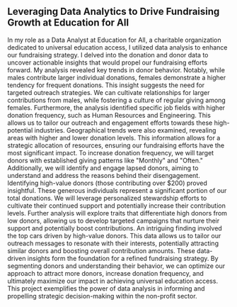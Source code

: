 ##  Leveraging Data Analytics to Drive Fundraising Growth at Education for All

In my role as a Data Analyst at Education for All, a charitable organization dedicated to universal education access, I utilized data analysis to enhance our fundraising strategy. 
I delved into the donation and donor data to uncover actionable insights that would propel our fundraising efforts forward. 
My analysis revealed key trends in donor behavior. Notably, while males contribute larger individual donations, females demonstrate a higher tendency for frequent donations. 
This insight suggests the need for targeted outreach strategies. We can cultivate relationships for larger contributions from males, while fostering a culture of regular giving among females. 
Furthermore, the analysis identified specific job fields with higher donation frequency, such as Human Resources and Engineering. 
This allows us to tailor our outreach and engagement efforts towards these high-potential industries. Geographical trends were also examined, revealing areas with higher and lower donation levels. 
This information allows for a strategic allocation of resources, ensuring our fundraising efforts have the most significant impact.
To increase donation frequency, we will target donors with established giving patterns like "Monthly" and "Often." Additionally, we will identify and engage lapsed donors, aiming to understand and address the reasons behind their disengagement. 
Identifying high-value donors (those contributing over $200) proved insightful. These generous individuals represent a significant portion of our total donations. 
We will leverage personalized stewardship efforts to cultivate their continued support and potentially increase their contribution levels. 
Further analysis will explore traits that differentiate high donors from low donors, allowing us to develop targeted campaigns that nurture their support and potentially boost contributions.
An intriguing finding involved the top cars driven by high-value donors. This data allows us to tailor our outreach messages to resonate with their interests, potentially attracting similar donors and boosting overall contribution amounts.
These data-driven insights form the foundation for a refined fundraising strategy. By segmenting donors and understanding their behavior, we can optimize our approach to attract more donors, increase donation frequency, and ultimately maximize our impact in achieving universal education access.  
This project exemplifies the power of data analysis in informing and propelling strategic decision-making within the non-profit sector. 
